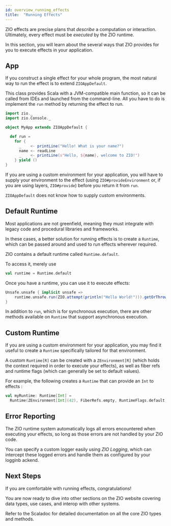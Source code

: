 ```yaml
---
id: overview_running_effects
title:  "Running Effects"
---
```


ZIO effects are precise plans that _describe_ a computation or interaction. Ultimately, every effect must be _executed_ by the ZIO runtime.

In this section, you will learn about the several ways that ZIO provides for you to execute effects in your application.

## App

If you construct a single effect for your whole program, the most natural way to run the effect is to extend `ZIOAppDefault`. 

This class provides Scala with a JVM-compatible main function, so it can be called from IDEs and launched from the command-line. All you have to do is implement the `run` method by returning the effect to run.

```scala mdoc:silent
import zio._
import zio.Console._

object MyApp extends ZIOAppDefault {

  def run =
    for {
      _    <- printLine("Hello! What is your name?")
      name <- readLine
      _    <- printLine(s"Hello, ${name}, welcome to ZIO!")
    } yield ()
}
```

If you are using a custom environment for your application, you will have to supply your environment to the effect (using `ZIO#provideEnvironment` or, if you are using layers, `ZIO#provide`) before you return it from `run`. 

`ZIOAppDefault` does not know how to supply custom environments.

## Default Runtime

Most applications are not greenfield, meaning they must integrate with legacy code and procedural libraries and frameworks.

In these cases, a better solution for running effects is to create a `Runtime`, which can be passed around and used to run effects wherever required.

ZIO contains a default runtime called `Runtime.default`.

To access it, merely use

```scala mdoc:silent
val runtime = Runtime.default
```

Once you have a runtime, you can use it to execute effects:

```scala mdoc:silent
Unsafe.unsafe { implicit unsafe =>
    runtime.unsafe.run(ZIO.attempt(println("Hello World!"))).getOrThrowFiberFailure()
}
```

In addition to `run`, which is for synchronous execution, there are other methods available on `Runtime` that support asynchronous execution.

## Custom Runtime

If you are using a custom environment for your application, you may find it useful to create a `Runtime` specifically tailored for that environment.

A custom `Runtime[R]` can be created with a `ZEnvironment[R]` (which holds the context required in order to execute your effects), as well as fiber refs and runtime flags (which can generally be set to default values).

For example, the following creates a `Runtime` that can provide an `Int` to effects :

```scala mdoc:silent
val myRuntime: Runtime[Int] = 
  Runtime(ZEnvironment[Int](42), FiberRefs.empty, RuntimeFlags.default)
```

## Error Reporting

The ZIO runtime system automatically logs all errors encountered when executing your effects, so long as those errors are not handled by your ZIO code.

You can specify a custom logger easily using _ZIO Logging_, which can intercept these logged errors and handle them as configured by your logginb ackend.

## Next Steps

If you are comfortable with running effects, congratulations!

You are now ready to dive into other sections on the ZIO website covering data types, use cases, and interop with other systems. 

Refer to the Scaladoc for detailed documentation on all the core ZIO types and methods.
